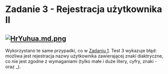 # Zadanie 3 - Rejestracja użytkownika II

[![HrYuhua.md.png](https://iili.io/HrYuhua.md.png)](https://freeimage.host/i/HrYuhua)
---
Wykorzystano te same przypadki, co w [Zadaniu 1](https://github.com/lechdabrowski42/mrbuggy3/blob/main/Zadanie%2001%20%20-%20Rejestracja%20u%C5%BCytkownika%20I.md). Test 3 wykazuje błąd: możliwa jest rejestracja nazwy użytkownika zawierającej znaki diaktryczne, co nie jest zgodne z wymaganiami (tylko małe i duże litery, cyfry, znaki - oraz _).
